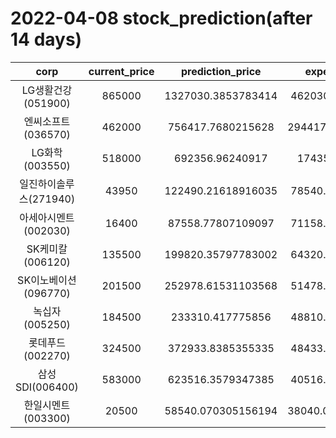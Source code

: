 # 2022-04-08 stock_prediction(after 14 days)

|   corp   |   current_price   |   prediction_price   |   expected_profit   |
|:--------:|:-----------------:|:--------------------:|:-------------------:|
|LG생활건강(051900)|865000|1327030.3853783414|462030.3853783414|
|엔씨소프트(036570)|462000|756417.7680215628|294417.76802156284|
|LG화학(003550)|518000|692356.96240917|174356.96240917|
|일진하이솔루스(271940)|43950|122490.21618916035|78540.21618916035|
|아세아시멘트(002030)|16400|87558.77807109097|71158.77807109097|
|SK케미칼(006120)|135500|199820.35797783002|64320.35797783002|
|SK이노베이션(096770)|201500|252978.61531103568|51478.61531103568|
|녹십자(005250)|184500|233310.417775856|48810.41777585601|
|롯데푸드(002270)|324500|372933.8385355335|48433.83853553352|
|삼성SDI(006400)|583000|623516.3579347385|40516.35793473851|
|한일시멘트(003300)|20500|58540.070305156194|38040.070305156194|
